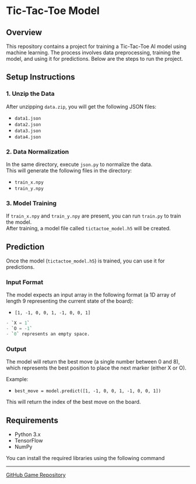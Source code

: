# Tic-Tac-Toe Model

## Overview
This repository contains a project for training a Tic-Tac-Toe AI model using machine learning. The process involves data preprocessing, training the model, and using it for predictions. Below are the steps to run the project.

## Setup Instructions

### 1. Unzip the Data
After unzipping `data.zip`, you will get the following JSON files:

- `data1.json`
- `data2.json`
- `data3.json`
- `data4.json`

### 2. Data Normalization
In the same directory, execute `json.py` to normalize the data.  
This will generate the following files in the directory:

- `train_x.npy`
- `train_y.npy`

### 3. Model Training
If `train_x.npy` and `train_y.npy` are present, you can run `train.py` to train the model.  
After training, a model file called `tictactoe_model.h5` will be created.

## Prediction

Once the model (`tictactoe_model.h5`) is trained, you can use it for predictions.

### Input Format
The model expects an input array in the following format (a 1D array of length 9 representing the current state of the board):
- `[1, -1, 0, 0, 1, -1, 0, 0, 1]`

```python
- `X = 1`
- `O = -1`
- `0` represents an empty space.
```
### Output
The model will return the best move (a single number between 0 and 8), which represents the best position to place the next marker (either X or O).

Example:

- `best_move = model.predict([1, -1, 0, 0, 1, -1, 0, 0, 1])`

This will return the index of the best move on the board.

## Requirements

- Python 3.x
- TensorFlow
- NumPy

You can install the required libraries using the following command




------
[GitHub Game Repository](https://github.com/taxi-tabby/tictactoe-ai-game)






